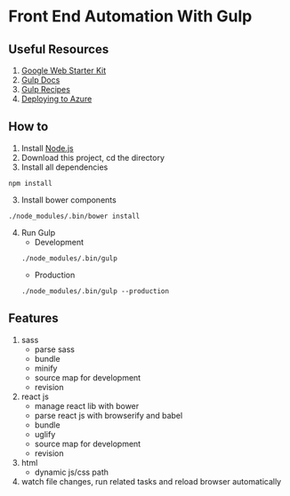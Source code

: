 # Front End Automation With Gulp

## Useful Resources
1. [Google Web Starter Kit](https://github.com/google/web-starter-kit/blob/master/gulpfile.babel.js)
2. [Gulp Docs](https://github.com/gulpjs/gulp/blob/master/docs/README.md)
3. [Gulp Recipes](https://github.com/gulpjs/gulp/tree/master/docs/recipes#recipes)
4. [Deploying to Azure](https://github.com/aranasoft/todo-azurewebsites/wiki/Deploying-to-Azure)

## How to
1. Install [Node.js](https://nodejs.org/en/)
2. Download this project, cd the directory 
2. Install all dependencies
```
npm install
```
3. Install bower components
```
./node_modules/.bin/bower install
```
4. Run Gulp
	- Development
	```
	./node_modules/.bin/gulp
	```
	- Production
	```
	./node_modules/.bin/gulp --production
	```

## Features
1. sass
	- parse sass
	- bundle
	- minify
	- source map for development
	- revision
2. react js
	- manage react lib with bower
	- parse react js with browserify and babel
	- bundle
	- uglify
	- source map for development
	- revision
3. html
	- dynamic js/css path
4. watch file changes, run related tasks and reload browser automatically
